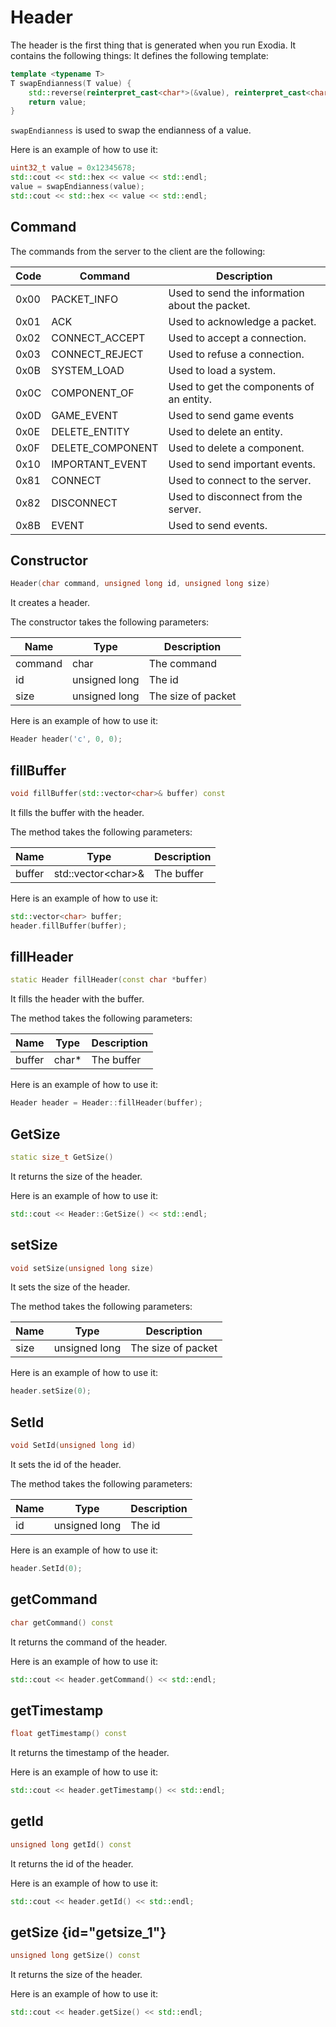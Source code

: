 # Header

The header is the first thing that is generated when you run Exodia. It contains the following things:
It defines the following template:

```c++
template <typename T>
T swapEndianness(T value) {
    std::reverse(reinterpret_cast<char*>(&value), reinterpret_cast<char*>(&value) + sizeof(T));
    return value;
}
```

`swapEndianness` is used to swap the endianness of a value.

Here is an example of how to use it:

```c++
uint32_t value = 0x12345678;
std::cout << std::hex << value << std::endl;
value = swapEndianness(value);
std::cout << std::hex << value << std::endl;
```

## Command

The commands from the server to the client are the following:

| Code | Command          | Description                                    |
|------|------------------|------------------------------------------------|
| 0x00 | PACKET_INFO      | Used to send the information about the packet. |
| 0x01 | ACK              | Used to acknowledge a packet.                  |
| 0x02 | CONNECT_ACCEPT   | Used to accept a connection.                   |
| 0x03 | CONNECT_REJECT   | Used to refuse a connection.                   |
| 0x0B | SYSTEM_LOAD      | Used to load a system.                         |
| 0x0C | COMPONENT_OF     | Used to get the components of an entity.       |
| 0x0D | GAME_EVENT       | Used to send game events                       |
| 0x0E | DELETE_ENTITY    | Used to delete an entity.                      |
| 0x0F | DELETE_COMPONENT | Used to delete a component.                    |
| 0x10 | IMPORTANT_EVENT  | Used to send important events.                 |
| 0x81 | CONNECT          | Used to connect to the server.                 |
| 0x82 | DISCONNECT       | Used to disconnect from the server.            |
| 0x8B | EVENT            | Used to send events.                           |

## Constructor

```c++
Header(char command, unsigned long id, unsigned long size)
```

It creates a header.

The constructor takes the following parameters:

| Name    | Type          | Description        |
|---------|---------------|--------------------|
| command | char          | The command        |
| id      | unsigned long | The id             |
| size    | unsigned long | The size of packet |


Here is an example of how to use it:

```c++
Header header('c', 0, 0);
```

## fillBuffer

```c++
void fillBuffer(std::vector<char>& buffer) const
```

It fills the buffer with the header.

The method takes the following parameters:

| Name   | Type                 | Description        |
|--------|----------------------|--------------------|
| buffer | std::vector\<char\>& | The buffer         |

Here is an example of how to use it:

```c++
std::vector<char> buffer;
header.fillBuffer(buffer);
```

## fillHeader

```c++
static Header fillHeader(const char *buffer)
```

It fills the header with the buffer.

The method takes the following parameters:

| Name   | Type     | Description        |
|--------|----------|--------------------|
| buffer | char*    | The buffer         |

Here is an example of how to use it:

```c++
Header header = Header::fillHeader(buffer);
```

## GetSize

```c++
static size_t GetSize()
```

It returns the size of the header.

Here is an example of how to use it:

```c++
std::cout << Header::GetSize() << std::endl;
```

## setSize

```c++
void setSize(unsigned long size)
```

It sets the size of the header.

The method takes the following parameters:

| Name | Type          | Description        |
|------|---------------|--------------------|
| size | unsigned long | The size of packet |

Here is an example of how to use it:

```c++
header.setSize(0);
```

## SetId

```c++
void SetId(unsigned long id)
```

It sets the id of the header.

The method takes the following parameters:

| Name | Type          | Description        |
|------|---------------|--------------------|
| id   | unsigned long | The id             |

Here is an example of how to use it:

```c++
header.SetId(0);
```

## getCommand

```c++
char getCommand() const
```

It returns the command of the header.

Here is an example of how to use it:

```c++
std::cout << header.getCommand() << std::endl;
```

## getTimestamp

```c++
float getTimestamp() const
```

It returns the timestamp of the header.

Here is an example of how to use it:

```c++
std::cout << header.getTimestamp() << std::endl;
```

## getId

```c++
unsigned long getId() const
```

It returns the id of the header.


Here is an example of how to use it:

```c++
std::cout << header.getId() << std::endl;
```

## getSize {id="getsize_1"}

```c++
unsigned long getSize() const
```

It returns the size of the header.

Here is an example of how to use it:

```c++
std::cout << header.getSize() << std::endl;
```
